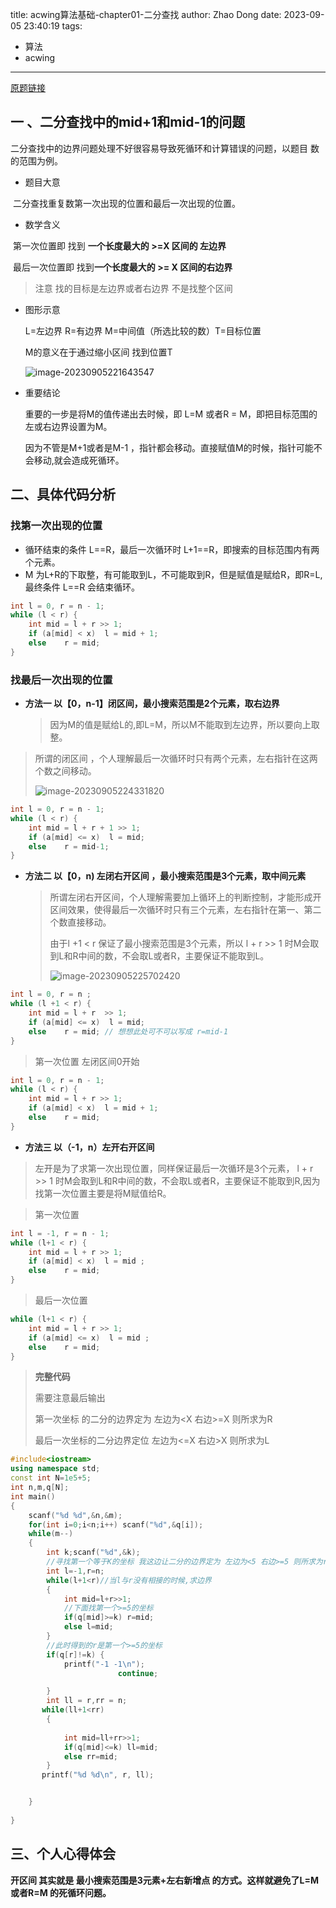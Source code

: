 title: acwing算法基础-chapter01-二分查找
author: Zhao Dong
date: 2023-09-05 23:40:19
tags:

- 算法
- acwing

---

[原题链接](https://www.acwing.com/problem/content/791/)

## 一 、二分查找中的mid+1和mid-1的问题

二分查找中的边界问题处理不好很容易导致死循环和计算错误的问题，以题目 数的范围为例。

- 题目大意

​	二分查找重复数第一次出现的位置和最后一次出现的位置。

- 数学含义


​	第一次位置即 找到 **一个长度最大的 >=X 区间的 左边界**

​	最后一次位置即 找到**一个长度最大的 >= X 区间的右边界**

> 注意 找的目标是左边界或者右边界 不是找整个区间

- 图形示意

  L=左边界 R=有边界 M=中间值（所选比较的数）T=目标位置 

  M的意义在于通过缩小区间 找到位置T 

  

  ![image-20230905221643547](https://s2.loli.net/2023/09/05/4XVwl6cAPrdqNT8.png)

- 重要结论

  重要的一步是将M的值传递出去时候，即 L=M 或者R = M，即把目标范围的左或右边界设置为M。

  因为不管是M+1或者是M-1 ，指针都会移动。直接赋值M的时候，指针可能不会移动,就会造成死循环。

## 二、具体代码分析

### 找第一次出现的位置

- 循环结束的条件 L==R，最后一次循环时 L+1==R，即搜索的目标范围内有两个元素。
- M 为L+R的下取整，有可能取到L，不可能取到R，但是赋值是赋给R，即R=L,最终条件 L==R 会结束循环。

```c++
int l = 0, r = n - 1;
while (l < r) {
    int mid = l + r >> 1;
    if (a[mid] < x)  l = mid + 1;
    else    r = mid;
}
```



### 找最后一次出现的位置

- **方法一 以【0，n-1】闭区间，最小搜索范围是2个元素，取右边界**

  > 因为M的值是赋给L的,即L=M，所以M不能取到左边界，所以要向上取整。

> 所谓的闭区间 ，个人理解最后一次循环时只有两个元素，左右指针在这两个数之间移动。
>
> ![image-20230905224331820](https://s2.loli.net/2023/09/05/2Sg6iKlmVPI3wMU.png)

```c++
int l = 0, r = n - 1;
while (l < r) {
    int mid = l + r + 1 >> 1;
    if (a[mid] <= x)  l = mid;
    else    r = mid-1;
}
```

- **方法二 以【0，n) 左闭右开区间 ，最小搜索范围是3个元素，取中间元素**

  > 所谓左闭右开区间，个人理解需要加上循环上的判断控制，才能形成开区间效果，使得最后一次循环时只有三个元素，左右指针在第一、第二个数直接移动。
  >
  > 由于l +1 < r 保证了最小搜索范围是3个元素，所以  l + r  >> 1 时M会取到L和R中间的数，不会取L或者R，主要保证不能取到L。
  >
  > 
  >
  > ![image-20230905225702420](https://s2.loli.net/2023/09/05/h7UQipf1SK2lPsT.png)

```c++
int l = 0, r = n ;
while (l +1 < r) {
    int mid = l + r  >> 1;
    if (a[mid] <= x)  l = mid;
    else    r = mid; // 想想此处可不可以写成 r=mid-1
}
```



> 第一次位置 左闭区间0开始

```c++
int l = 0, r = n - 1;
while (l < r) {
    int mid = l + r >> 1;
    if (a[mid] < x)  l = mid + 1;
    else    r = mid;
}
```



- **方法三  以（-1，n）左开右开区间**

> 左开是为了求第一次出现位置，同样保证最后一次循环是3个元素，  l + r  >> 1 时M会取到L和R中间的数，不会取L或者R，主要保证不能取到R,因为找第一次位置主要是将M赋值给R。

> 第一次位置

```c++
int l = -1, r = n - 1;
while (l+1 < r) {
    int mid = l + r >> 1;
    if (a[mid] < x)  l = mid ;
    else    r = mid;
}
```

> 最后一次位置

```c++
while (l+1 < r) {
    int mid = l + r >> 1;
    if (a[mid] <= x)  l = mid ;
    else    r = mid;
}
```



> **完整代码**
>
> 需要注意最后输出 
>
> 第一次坐标 的二分的边界定为 左边为<X 右边>=X 则所求为R
>
> 最后一次坐标的二分边界定位 左边为<=X 右边>X 则所求为L
>
> 

```c++
#include<iostream>
using namespace std;
const int N=1e5+5;
int n,m,q[N];
int main()
{
    scanf("%d %d",&n,&m);
    for(int i=0;i<n;i++) scanf("%d",&q[i]);
    while(m--)
    {
        int k;scanf("%d",&k);
        //寻找第一个等于K的坐标 我这边让二分的边界定为 左边为<5 右边>=5 则所求为r
        int l=-1,r=n;
        while(l+1<r)//当l与r没有相接的时候,求边界
        {
            int mid=l+r>>1;
            //下面找第一个>=5的坐标
            if(q[mid]>=k) r=mid;
            else l=mid;
        }
        //此时得到的r是第一个>=5的坐标
        if(q[r]!=k) {
            printf("-1 -1\n");
                        continue;

        }
        int ll = r,rr = n;
       while(ll+1<rr)
        {
            
            int mid=ll+rr>>1;
            if(q[mid]<=k) ll=mid;
            else rr=mid;
        }
       printf("%d %d\n", r, ll);


    }
    
}

```



## 三、个人心得体会

**开区间 其实就是 最小搜索范围是3元素+左右新增点 的方式。这样就避免了L=M或者R=M 的死循环问题。**
